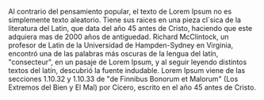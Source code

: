 Al contrario del pensamiento popular, el texto de Lorem Ipsum no es simplemente texto aleatorio.
Tiene sus raices en una pieza cl´sica de la literatura del Latin, que data del año 45 antes de Cristo, haciendo que este adquiera mas de 2000 años de antiguedad.
Richard McClintock, un profesor de Latin de la Universidad de Hampden-Sydney en Virginia, encontró una de las palabras más oscuras de la lengua del latín, "consecteur", en un pasaje de Lorem Ipsum, y al seguir leyendo distintos textos del latín, descubrió la fuente indudable.
Lorem Ipsum viene de las secciones 1.10.32 y 1.10.33 de "de Finnibus Bonorum et Malorum" (Los Extremos del Bien y El Mal) por Cicero, escrito en el año 45 antes de Cristo.